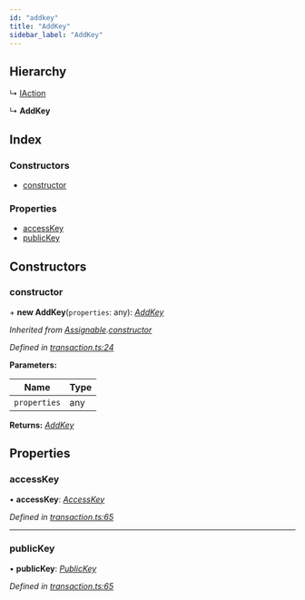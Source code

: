 ```yaml
---
id: "addkey"
title: "AddKey"
sidebar_label: "AddKey"
---
```


## Hierarchy

  ↳ [IAction](iaction.md)

  ↳ **AddKey**

## Index

### Constructors

* [constructor](addkey.md#constructor)

### Properties

* [accessKey](addkey.md#accesskey)
* [publicKey](addkey.md#publickey)

## Constructors

###  constructor

\+ **new AddKey**(`properties`: any): *[AddKey](addkey.md)*

*Inherited from [Assignable](assignable.md).[constructor](assignable.md#constructor)*

*Defined in [transaction.ts:24](https://github.com/near/near-api-js/blob/88ad17d/src.ts/transaction.ts#L24)*

**Parameters:**

Name | Type |
------ | ------ |
`properties` | any |

**Returns:** *[AddKey](addkey.md)*

## Properties

###  accessKey

• **accessKey**: *[AccessKey](accesskey.md)*

*Defined in [transaction.ts:65](https://github.com/near/near-api-js/blob/88ad17d/src.ts/transaction.ts#L65)*

___

###  publicKey

• **publicKey**: *[PublicKey](publickey.md)*

*Defined in [transaction.ts:65](https://github.com/near/near-api-js/blob/88ad17d/src.ts/transaction.ts#L65)*
